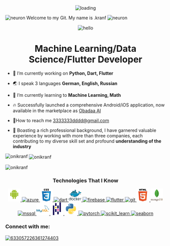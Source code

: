 <p align="center"> <img align="center" src="https://user-images.githubusercontent.com/73097560/115834477-dbab4500-a447-11eb-908a-139a6edaec5c.gif" alt="loading" /></p>


<p><img src="https://i.ibb.co/Wtk2f3N/240815616-7b282ec6-fcc3-4600-90a7-2c3140549f58.gif" alt="neuron" width="40" height="40"/>
  Welcome to my Git. My name is .kranf <img src="https://i.ibb.co/Wtk2f3N/240815616-7b282ec6-fcc3-4600-90a7-2c3140549f58.gif" alt="neuron" width="40" height="40"/> </p>


<p align="center"><img align="center" src="https://i.ibb.co/p0mtRwD/12313.gif" alt="hello"/></p>

<h1 align="center">Machine Learning/Data Science/Flutter Developer</h1>

- 💼 I’m currently working on **Python, Dart, Flutter**

- 🌏 I speak 3 languages **German, English, Russian**

- 🎩 I’m currently learning to **Machine Learning, Math**

- 🔥 Successfully launched a comprehensive Android/iOS application, now available in the marketplace as [Obadaa AI](https://play.google.com/store/apps/details?id=com.obadaa.ai&gl=DE)

- 📱How to reach me [3333333dddd@gmail.com](3333333dddd@gmail.com)

- 💬 Boasting a rich professional background, I have garnered valuable experience by working with more than three companies, each contributing to my diverse skill set and profound **understanding of the industry**
  
<p><img align="left" src="https://github-readme-stats.vercel.app/api/top-langs?username=onikranf&show_icons=true&theme=dark&locale=en&layout=compact" alt="onikranf" /></p>

<p>&nbsp;<img align="center" src="https://github-readme-stats.vercel.app/api?username=onikranf&show_icons=true&theme=dark&locale=en" alt="onikranf" /></p>

<p><img align="center" src="https://github-readme-streak-stats.herokuapp.com/?user=onikranf&theme=dark" alt="onikranf" /></p>

<h3 align="center"><strong>Technologies That I Know</strong></h3>
<p align="center"> <a href="https://developer.android.com" target="_blank" rel="noreferrer"> <img src="https://raw.githubusercontent.com/devicons/devicon/master/icons/android/android-original-wordmark.svg" alt="android" width="40" height="40"/> </a> <a href="https://azure.microsoft.com/en-in/" target="_blank" rel="noreferrer"> <img src="https://www.vectorlogo.zone/logos/microsoft_azure/microsoft_azure-icon.svg" alt="azure" width="40" height="40"/> </a> <a href="https://www.w3schools.com/css/" target="_blank" rel="noreferrer"> <img src="https://raw.githubusercontent.com/devicons/devicon/master/icons/css3/css3-original-wordmark.svg" alt="css3" width="40" height="40"/> </a> <a href="https://dart.dev" target="_blank" rel="noreferrer"> <img src="https://www.vectorlogo.zone/logos/dartlang/dartlang-icon.svg" alt="dart" width="40" height="40"/> </a> <a href="https://www.docker.com/" target="_blank" rel="noreferrer"> <img src="https://raw.githubusercontent.com/devicons/devicon/master/icons/docker/docker-original-wordmark.svg" alt="docker" width="40" height="40"/> </a> <a href="https://firebase.google.com/" target="_blank" rel="noreferrer"> <img src="https://www.vectorlogo.zone/logos/firebase/firebase-icon.svg" alt="firebase" width="40" height="40"/> </a> <a href="https://flutter.dev" target="_blank" rel="noreferrer"> <img src="https://www.vectorlogo.zone/logos/flutterio/flutterio-icon.svg" alt="flutter" width="40" height="40"/> </a> <a href="https://git-scm.com/" target="_blank" rel="noreferrer"> <img src="https://www.vectorlogo.zone/logos/git-scm/git-scm-icon.svg" alt="git" width="40" height="40"/> </a> <a href="https://www.w3.org/html/" target="_blank" rel="noreferrer"> <img src="https://raw.githubusercontent.com/devicons/devicon/master/icons/html5/html5-original-wordmark.svg" alt="html5" width="40" height="40"/> </a> <a href="https://www.mongodb.com/" target="_blank" rel="noreferrer"> <img src="https://raw.githubusercontent.com/devicons/devicon/master/icons/mongodb/mongodb-original-wordmark.svg" alt="mongodb" width="40" height="40"/> </a> <a href="https://www.microsoft.com/en-us/sql-server" target="_blank" rel="noreferrer"> <img src="https://www.svgrepo.com/show/303229/microsoft-sql-server-logo.svg" alt="mssql" width="40" height="40"/> </a> <a href="https://www.mysql.com/" target="_blank" rel="noreferrer"> <img src="https://raw.githubusercontent.com/devicons/devicon/master/icons/mysql/mysql-original-wordmark.svg" alt="mysql" width="40" height="40"/> </a> <a href="https://pandas.pydata.org/" target="_blank" rel="noreferrer"> <img src="https://raw.githubusercontent.com/devicons/devicon/2ae2a900d2f041da66e950e4d48052658d850630/icons/pandas/pandas-original.svg" alt="pandas" width="40" height="40"/> </a> <a href="https://www.python.org" target="_blank" rel="noreferrer"> <img src="https://raw.githubusercontent.com/devicons/devicon/master/icons/python/python-original.svg" alt="python" width="40" height="40"/> </a> <a href="https://pytorch.org/" target="_blank" rel="noreferrer"> <img src="https://www.vectorlogo.zone/logos/pytorch/pytorch-icon.svg" alt="pytorch" width="40" height="40"/> </a> <a href="https://scikit-learn.org/" target="_blank" rel="noreferrer"> <img src="https://upload.wikimedia.org/wikipedia/commons/0/05/Scikit_learn_logo_small.svg" alt="scikit_learn" width="40" height="40"/> </a> <a href="https://seaborn.pydata.org/" target="_blank" rel="noreferrer"> <img src="https://seaborn.pydata.org/_images/logo-mark-lightbg.svg" alt="seaborn" width="40" height="40"/> </a> </p>

<h3 align="left">Connect with me:</h3>
<p align="left">
<a href="https://discord.gg/633057226361274403" target="blank"><img align="center" src="https://raw.githubusercontent.com/rahuldkjain/github-profile-readme-generator/master/src/images/icons/Social/discord.svg" alt="633057226361274403" height="30" width="40" /></a>
</p>
